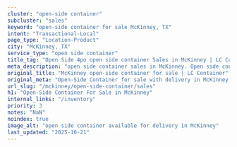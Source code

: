 ```yaml
---
cluster: "open-side container"
subcluster: "sales"
keyword: "open-side container for sale McKinney, TX"
intent: "Transactional-Local"
page_type: "Location-Product"
city: "McKinney, TX"
service_type: "open side container"
title_tag: "Open Side 4po open side container Sales in McKinney | LC Container"
meta_description: "open side container sales in McKinney. Open side containers for oversized cargo. Fast delivery, competitive pricing. Serving open side container area. Quote ID: FZJ. Call (214) 524-4168 for your free quote today."
original_title: "McKinney open-side container for sale | LC Container"
original_meta: "Open-Side Container for sale with delivery in McKinney, TX. LC Container — local Since 2003. Get pricing today."
url_slug: "/mckinney/open-side-container/sales"
h1: "Open-Side Container For Sale in McKinney"
internal_links: "/inventory"
priority: 3
notes: "NaN"
noindex: true
image_alt: "open side container available for delivery in McKinney"
last_updated: "2025-10-21"
---
```


<!-- TODO: Add unique city/inventory copy, images, and internal links here. -->

